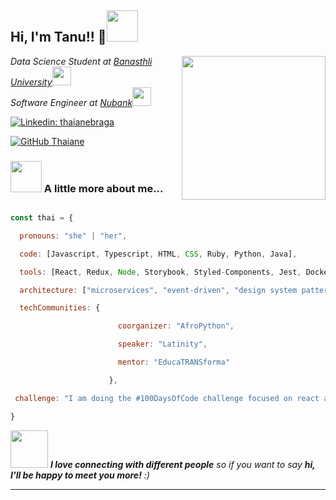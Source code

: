 <h2> Hi, I'm Tanu!! 👋<img src="https://media.giphy.com/media/mGcNjsfWAjY5AEZNw6/giphy.gif" width="50"></h2>

<img align='right' src="https://media.giphy.com/media/ieyl9zmCjO4b4t6qoY/giphy.gif" width="230">

<p><em>Data Science Student at <a href="http://www.unb.br">Banasthli University</a><img src="https://media.giphy.com/media/fYSnHlufseco8Fh93Z/giphy.gif" width="30"></br>Software Engineer at <a href="https://international.nubank.com.br/about/">Nubank</a><img src="https://media.giphy.com/media/WUlplcMpOCEmTGBtBW/giphy.gif" width="30">

</em></p>


[![Linkedin: thaianebraga](https://img.shields.io/badge/-thaianebraga-blue?style=flat-square&logo=Linkedin&logoColor=white&link=https://www.linkedin.com/in/thaianebraga/)](https://www.linkedin.com/in/thaianebraga/)

[![GitHub Thaiane](https://img.shields.io/github/followers/thaiane?label=follow&style=social)](https://github.com/Thaiane)



### <img src="https://media.giphy.com/media/VgCDAzcKvsR6OM0uWg/giphy.gif" width="50"> A little more about me...  


```javascript

const thai = {

  pronouns: "she" | "her",

  code: [Javascript, Typescript, HTML, CSS, Ruby, Python, Java],

  tools: [React, Redux, Node, Storybook, Styled-Components, Jest, Docker],

  architecture: ["microservices", "event-driven", "design system pattern"],

  techCommunities: {

                        coorganizer: "AfroPython",

                        speaker: "Latinity",

                        mentor: "EducaTRANSforma"

                      },

 challenge: "I am doing the #100DaysOfCode challenge focused on react and typescript"

}

```


<img src="https://media.giphy.com/media/LnQjpWaON8nhr21vNW/giphy.gif" width="60"> <em><b>I love connecting with different people</b> so if you want to say <b>hi, I'll be happy to meet you more!</b> :)</em>


---


